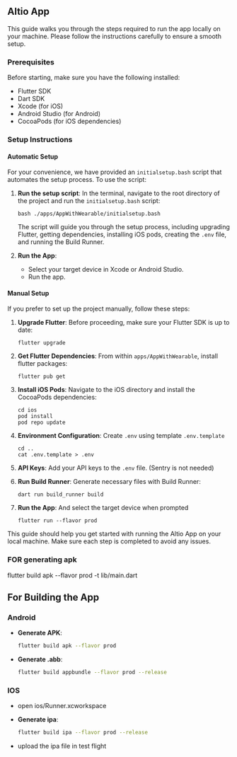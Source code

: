 ## Altio App

This guide walks you through the steps required to run the app locally on your machine. Please
follow the instructions carefully to ensure a smooth setup.

### Prerequisites

Before starting, make sure you have the following installed:

- Flutter SDK
- Dart SDK
- Xcode (for iOS)
- Android Studio (for Android)
- CocoaPods (for iOS dependencies)

### Setup Instructions

#### Automatic Setup

For your convenience, we have provided an `initialsetup.bash` script that automates the setup process. To use the script:

1. **Run the setup script**:
   In the terminal, navigate to the root directory of the project and run the `initialsetup.bash` script:
    ```
    bash ./apps/AppWithWearable/initialsetup.bash
    ```
   The script will guide you through the setup process, including upgrading Flutter, getting dependencies, installing iOS pods, creating the `.env` file, and running the Build Runner.

2. **Run the App**:
    - Select your target device in Xcode or Android Studio.
    - Run the app.

#### Manual Setup

If you prefer to set up the project manually, follow these steps:

1. **Upgrade Flutter**:
   Before proceeding, make sure your Flutter SDK is up to date:
    ```
    flutter upgrade
    ```

2. **Get Flutter Dependencies**:
   From within `apps/AppWithWearable`, install flutter packages:
    ```
    flutter pub get
    ```

3. **Install iOS Pods**:
   Navigate to the iOS directory and install the CocoaPods dependencies:
    ```
    cd ios
    pod install
    pod repo update
    ```

4. **Environment Configuration**:
   Create `.env` using template `.env.template`
    ```
    cd ..
    cat .env.template > .env
    ```

5. **API Keys**:
   Add your API keys to the `.env` file. (Sentry is not needed)

6. **Run Build Runner**:
   Generate necessary files with Build Runner:
    ```
    dart run build_runner build
    ```

7. **Run the App**:
    And select the target device when prompted
    ```
    flutter run --flavor prod
    ```

This guide should help you get started with running the Altio App on your local machine. Make sure each step is completed to avoid any issues.
### FOR generating apk
flutter build apk --flavor prod -t lib/main.dart

## For Building the App

### Android

- **Generate APK**:
  ```bash
  flutter build apk --flavor prod
  ```
- **Generate .abb**:
    ```bash
    flutter build appbundle --flavor prod --release
     ```
### IOS

- open ios/Runner.xcworkspace
- **Generate ipa**:
    ```bash
  flutter build ipa --flavor prod --release
    ```

- upload the ipa file in test flight